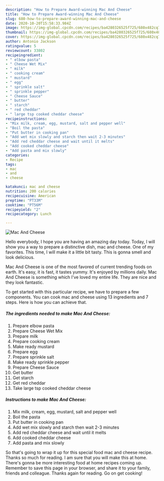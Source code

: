 ```yaml
---
description: "How to Prepare Award-winning Mac And Cheese"
title: "How to Prepare Award-winning Mac And Cheese"
slug: 680-how-to-prepare-award-winning-mac-and-cheese
date: 2020-10-20T15:58:33.984Z
image: https://img-global.cpcdn.com/recipes/ba4280326525f725/680x482cq70/mac-and-cheese-recipe-main-photo.jpg
thumbnail: https://img-global.cpcdn.com/recipes/ba4280326525f725/680x482cq70/mac-and-cheese-recipe-main-photo.jpg
cover: https://img-global.cpcdn.com/recipes/ba4280326525f725/680x482cq70/mac-and-cheese-recipe-main-photo.jpg
author: Antonio Jackson
ratingvalue: 5
reviewcount: 33802
recipeingredient:
- " elbow pasta"
- " Cheese Wet Mix"
- " milk"
- " cooking cream"
- " mustard"
- " egg"
- " sprinkle salt"
- " sprinkle pepper"
- " Cheese Sauce"
- " butter"
- " starch"
- " red cheddar"
- " large tsp cooked cheddar cheese"
recipeinstructions:
- "Mix milk, cream, egg, mustard, salt and pepper well"
- "Boil the pasta"
- "Put butter in cooking pan"
- "Add wet mix slowly and starch then wait 2-3 minutes"
- "Add red cheddar cheese and wait until it melts"
- "Add cooked cheddar cheese"
- "Add pasta and mix slowly"
categories:
- Recipe
tags:
- mac
- and
- cheese

katakunci: mac and cheese 
nutrition: 200 calories
recipecuisine: American
preptime: "PT33M"
cooktime: "PT56M"
recipeyield: "2"
recipecategory: Lunch

---
```



![Mac And Cheese](https://img-global.cpcdn.com/recipes/ba4280326525f725/680x482cq70/mac-and-cheese-recipe-main-photo.jpg)

Hello everybody, I hope you are having an amazing day today. Today, I will show you a way to prepare a distinctive dish, mac and cheese. One of my favorites. This time, I will make it a little bit tasty. This is gonna smell and look delicious.



Mac And Cheese is one of the most favored of current trending foods on earth. It's easy, it is fast, it tastes yummy. It's enjoyed by millions daily. Mac And Cheese is something which I've loved my entire life. They are nice and they look fantastic.


To get started with this particular recipe, we have to prepare a few components. You can cook mac and cheese using 13 ingredients and 7 steps. Here is how you can achieve that.

<!--inarticleads1-->

##### The ingredients needed to make Mac And Cheese:

1. Prepare  elbow pasta
1. Prepare  Cheese Wet Mix
1. Prepare  milk
1. Prepare  cooking cream
1. Make ready  mustard
1. Prepare  egg
1. Prepare  sprinkle salt
1. Make ready  sprinkle pepper
1. Prepare  Cheese Sauce
1. Get  butter
1. Get  starch
1. Get  red cheddar
1. Take  large tsp cooked cheddar cheese




<!--inarticleads2-->

##### Instructions to make Mac And Cheese:

1. Mix milk, cream, egg, mustard, salt and pepper well
1. Boil the pasta
1. Put butter in cooking pan
1. Add wet mix slowly and starch then wait 2-3 minutes
1. Add red cheddar cheese and wait until it melts
1. Add cooked cheddar cheese
1. Add pasta and mix slowly




So that's going to wrap it up for this special food mac and cheese recipe. Thanks so much for reading. I am sure that you will make this at home. There's gonna be more interesting food at home recipes coming up. Remember to save this page in your browser, and share it to your family, friends and colleague. Thanks again for reading. Go on get cooking!
